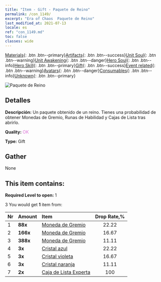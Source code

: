 ```yaml
---
title: "Item - Gift - Paquete de Reino"
permalink: /con_1149/
excerpt: "Era of Chaos  Paquete de Reino"
last_modified_at: 2021-07-13
locale: es
ref: "con_1149.md"
toc: false
classes: wide
---
```

 [Materials](/ItemsES/){: .btn .btn--primary}[Artifacts](/ItemsES/Artifacts/){: .btn .btn--success}[Unit Soul](/ItemsES/UnitSoul/){: .btn .btn--warning}[Unit Awakening](/ItemsES/UnitAwakening/){: .btn .btn--danger}[Hero Soul](/ItemsES/HeroSoul/){: .btn .btn--info}[Hero Skill](/ItemsES/HeroSkill/){: .btn .btn--primary}[Gift](/ItemsES/Gift/){: .btn .btn--success}[Event related](/ItemsES/Events/){: .btn .btn--warning}[Avatars](/ItemsES/Avatars/){: .btn .btn--danger}[Consumables](/ItemsES/Consumables/){: .btn .btn--info}[Unknown](/ItemsES/Unknown/){: .btn .btn--primary}

 ![Paquete de Reino](/images/t/i_907004.png)

## Detalles
 **Descripción:** Un paquete obtenido de un reino. Tienes una probabilidad de obtener Monedas de Gremio, Runas de Habilidad y Cajas de Lista tras abrirlo.

 **Quality:** <span style="color: #DA70D6">OK</span>

 **Type:** Gift

## Gather

  None

## This item contains:

 **Required Level to open:** 1

 3 You would get **1** item  from:

  | Nr | Amount |     Item    | Drop Rate,% |
  |:---|:-------|:------------|:---------:|
  | 1 |  **88x** | [Moneda de Gremio](/ItemsES/con_896/) | 22.22 | 
  | 2 |  **166x** | [Moneda de Gremio](/ItemsES/con_896/) | 16.67 | 
  | 3 |  **388x** | [Moneda de Gremio](/ItemsES/con_896/) | 11.11 | 
  | 4 |  **3x** | [Cristal azul](/ItemsES/con_716/) | 22.22 | 
  | 5 |  **3x** | [Cristal violeta](/ItemsES/con_720/) | 16.67 | 
  | 6 |  **3x** | [Cristal naranja](/ItemsES/con_730/) | 11.11 | 
  | 7 |  **2x** | [Caja de Lista Experta](/ItemsES/con_773/) | 100 | 

